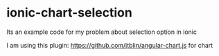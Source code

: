 # ionic-chart-selection
Its an example code for my problem about selection option in ionic

I am using this plugin: https://github.com/jtblin/angular-chart.js for chart
